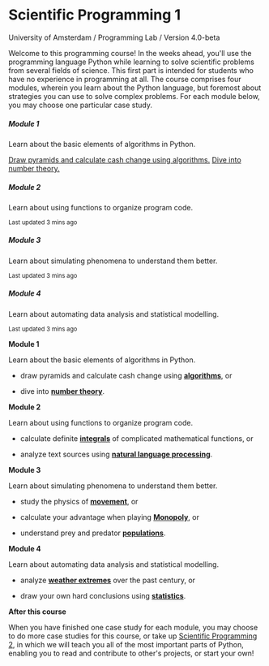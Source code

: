 # Scientific Programming 1

University of Amsterdam / Programming Lab / Version 4.0-beta

Welcome to this programming course! In the weeks ahead, you'll use the programming language Python while learning to solve scientific problems from several fields of science. This first part is intended for students who have no experience in programming at all. The course comprises four modules, wherein you learn about the Python language, but foremost about strategies you can use to solve complex problems. For each module below, you may choose one particular case study.

<div class="card-group">
<div class="card">
<div class="card-body">
<h5 class="card-title">Module 1</h5>
<p class="card-text">Learn about the basic elements of algorithms in Python.</p>
<div class="list-group list-group-flush">
<a href="/algorithms" class="list-group-item">Draw pyramids and calculate cash change using algorithms.</a>
<a href="/number theory" class="list-group-item">Dive into number theory.</a>
</div>
</div>
</div>
<div class="card">
<div class="card-body">
<h5 class="card-title">Module 2</h5>
<p class="card-text">Learn about using functions to organize program code.</p>
<p class="card-text"><small class="text-muted">Last updated 3 mins ago</small></p>
</div>
</div>
<div class="card">
<div class="card-body">
<h5 class="card-title">Module 3</h5>
<p class="card-text">Learn about simulating phenomena to understand them better.</p>
<p class="card-text"><small class="text-muted">Last updated 3 mins ago</small></p>
</div>
</div>
<div class="card">
<div class="card-body">
<h5 class="card-title">Module 4</h5>
<p class="card-text">Learn about automating data analysis and statistical modelling.</p>
<p class="card-text"><small class="text-muted">Last updated 3 mins ago</small></p>
</div>
</div>
</div>

**Module 1**

Learn about the basic elements of algorithms in Python.

- draw pyramids and calculate cash change using [<strong>algorithms</strong>](/algorithms), or

- dive into [<strong>number theory</strong>](/numbers).

**Module 2**

Learn about using functions to organize program code.

- calculate definite [<strong>integrals</strong>](/integrals) of complicated mathematical functions, or

- analyze text sources using [<strong>natural language processing</strong>](/language).

**Module 3**

Learn about simulating phenomena to understand them better.

- study the physics of [<strong>movement</strong>](/movement), or

- calculate your advantage when playing [<strong>Monopoly</strong>](/monopoly), or

- understand prey and predator [<strong>populations</strong>](/population).

**Module 4**

Learn about automating data analysis and statistical modelling.

- analyze [<strong>weather extremes</strong>](/weather) over the past century, or

- draw your own hard conclusions using [<strong>statistics</strong>](/statistics).

**After this course**

When you have finished one case study for each module, you may choose to do more case studies for this course, or take up [Scientific Programming 2](2), in which we will teach you all of the most important parts of Python, enabling you to read and contribute to other's projects, or start your own!

